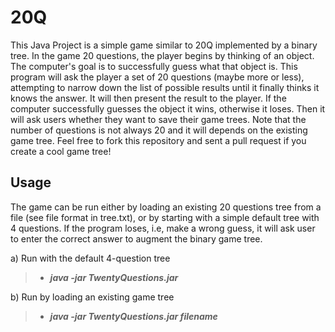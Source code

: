 # 20Q
This Java Project is a simple game similar to 20Q implemented by a binary tree. 
In the game 20 questions, the player begins by thinking of an object. The computer's goal is to successfully guess what that object is. This program will ask the player a set of 20 questions (maybe more or less), attempting to narrow down the list of possible results until it finally thinks it knows the answer. It will then present the result to the player. If the computer successfully guesses the object it wins, otherwise it loses. Then it will ask users whether they want to save their game trees. Note that the number of questions is not always 20 and it will depends on the existing game tree. Feel free to fork this repository and sent a pull request if you create a cool game tree!


## Usage
The game can be run either by loading an existing 20 questions tree from a file (see file format in tree.txt), or by starting with a simple default tree with 4 questions. If the program loses, i.e, make a wrong guess, it will ask user to enter the correct answer to augment the binary game tree.

a) Run with the default 4-question tree

>- ***java  -jar TwentyQuestions.jar***

b) Run by loading an existing game tree

>- ***java -jar TwentyQuestions.jar filename***
